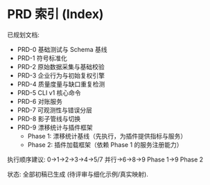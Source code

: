 # PRD 索引 (Index)

已规划文档:
- PRD-0 基础测试与 Schema 基线
- PRD-1 符号标准化
- PRD-2 原始数据采集与基础校验
- PRD-3 企业行为与初始复权引擎
- PRD-4 质量度量与缺口重复检测
- PRD-5 CLI v1 核心命令
- PRD-6 对账服务
- PRD-7 可观测性与错误分层
- PRD-8 影子管线与切换
- PRD-9 漂移统计与插件框架
  - Phase 1: 漂移统计基线（先执行，为插件提供指标与服务）
  - Phase 2: 插件加载框架（依赖 Phase 1 的服务注册能力）

执行顺序建议: 0→1→2→3→4→5/7 并行→6→8→9 Phase 1→9 Phase 2

状态: 全部初稿已生成 (待评审与细化示例/真实映射).
